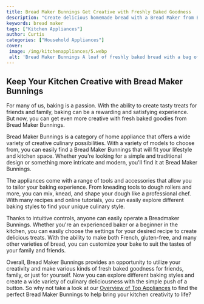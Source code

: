 ```yaml
---
title: Bread Maker Bunnings Get Creative with Freshly Baked Goodness
description: "Create delicious homemade bread with a Bread Maker from Bunnings From fresh loaves of crusty sourdough to sweet white buns unleash your culinary creativity and make freshly baked goodness at home"
keywords: bread maker
tags: ["Kitchen Appliances"]
author: Curtis
categories: ["Household Appliances"]
cover: 
 image: /img/kitchenappliances/5.webp
 alt: 'Bread Maker Bunnings A loaf of freshly baked bread with a bag of bunnings ingredients next to it'
---
```

## Keep Your Kitchen Creative with Bread Maker Bunnings
For many of us, baking is a passion. With the ability to create tasty treats for friends and family, baking can be a rewarding and satisfying experience. But now, you can get even more creative with fresh baked goodies from Bread Maker Bunnings.

Bread Maker Bunnings is a category of home appliance that offers a wide variety of creative culinary possibilities. With a variety of models to choose from, you can easily find a Bread Maker Bunnings that will fit your lifestyle and kitchen space. Whether you're looking for a simple and traditional design or something more intricate and modern, you'll find it at Bread Maker Bunnings.

The appliances come with a range of tools and accessories that allow you to tailor your baking experience. From kneading tools to dough rollers and more, you can mix, knead, and shape your dough like a professional chef. With many recipes and online tutorials, you can easily explore different baking styles to find your unique culinary style.

Thanks to intuitive controls, anyone can easily operate a Breadmaker Bunnings. Whether you're an experienced baker or a beginner in the kitchen, you can easily choose the settings for your desired recipe to create delicious treats. With the ability to make both French, gluten-free, and many other varieties of bread, you can customize your bake to suit the tastes of your family and friends.

Overall, Bread Maker Bunnings provides an opportunity to utilize your creativity and make various kinds of fresh baked goodness for friends, family, or just for yourself. Now you can explore different baking styles and create a wide variety of culinary deliciousness with the simple push of a button. So why not take a look at our [Overview of Top Appliances](./pages/appliance-overview) to find the perfect Bread Maker Bunnings to help bring your kitchen creativity to life?
